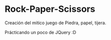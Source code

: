 # Rock-Paper-Scissors
Creación del mitico juego de Piedra, papel, tijera.

Prácticando un poco de JQuery :D
